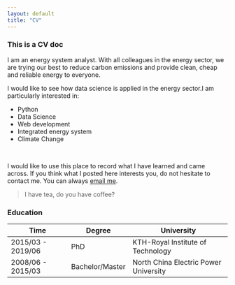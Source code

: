 ```yaml
---
layout: default
title: "CV"
---
```


### This is a CV doc


I am an energy system analyst. With all colleagues in the energy sector, we are trying our best to reduce carbon emissions and provide clean, cheap and reliable energy to everyone. <br>

I would like to see how data science is applied in the energy sector.I am particularly interested in:
* Python
* Data Science
* Web development
* Integrated energy system
* Climate Change
<br>

I would like to use this place to record what I have learned and came across. If you think what I posted here interests you, do not hesitate to contact me. You can always <a href="mailto:zy910304@gmail.com" target="_blank">email me</a>.

> I have tea, do you have coffee? 

### Education

| Time              | Degree          | University                            |
|-------------------|-----------------|---------------------------------------|
| 2015/03 - 2019/06 | PhD             | KTH-Royal Institute of Technology     |
| 2008/06 - 2015/03 | Bachelor/Master | North China Electric Power University |
